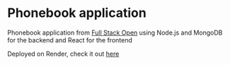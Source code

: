 # Phonebook application

Phonebook application from [Full Stack Open](https://fullstackopen.com/en/) using Node.js and MongoDB for the backend and React for the frontend

Deployed on Render, check it out [here](https://phonebook-fso-uca8.onrender.com)
